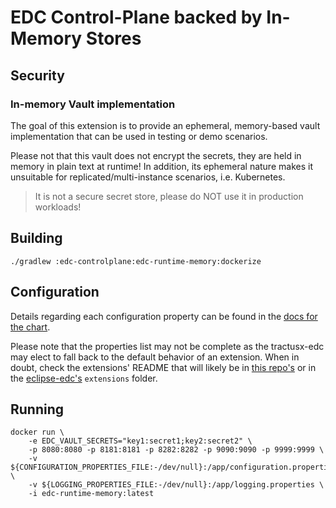 # EDC Control-Plane backed by In-Memory Stores

## Security

### In-memory Vault implementation

The goal of this extension is to provide an ephemeral, memory-based vault implementation that can be used in testing or
demo scenarios.

Please not that this vault does not encrypt the secrets, they are held in memory in plain text at runtime! In addition,
its ephemeral nature makes it unsuitable for replicated/multi-instance scenarios, i.e. Kubernetes.

> It is not a secure secret store, please do NOT use it in production workloads!

## Building

```shell
./gradlew :edc-controlplane:edc-runtime-memory:dockerize
```

## Configuration

Details regarding each configuration property can be found in the [docs for the chart](../../charts/tractusx-connector-memory/README.md).

Please note that the properties list may not be complete as the tractusx-edc may elect to fall back to the default behavior of an
extension. When in doubt, check the extensions' README that will likely be in [this repo's](../../edc-extensions) or in the [eclipse-edc's](https://github.com/eclipse-edc/Connector/tree/main/extensions)
`extensions` folder.

## Running

```shell
docker run \
    -e EDC_VAULT_SECRETS="key1:secret1;key2:secret2" \
    -p 8080:8080 -p 8181:8181 -p 8282:8282 -p 9090:9090 -p 9999:9999 \
    -v ${CONFIGURATION_PROPERTIES_FILE:-/dev/null}:/app/configuration.properties \
    -v ${LOGGING_PROPERTIES_FILE:-/dev/null}:/app/logging.properties \
    -i edc-runtime-memory:latest
```
